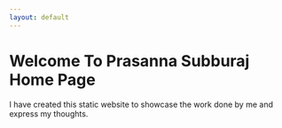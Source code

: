 ```yaml
---
layout: default
---
```


# [](#header-1)Welcome To Prasanna Subburaj Home Page

I have created this static website to showcase the work done by me and express my thoughts.

